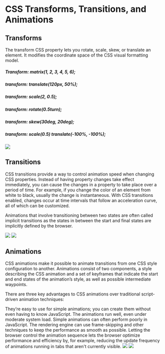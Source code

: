 # CSS Transforms, Transitions, and Animations
## Transforms
The transform CSS property lets you rotate, scale, skew, or translate an element. It modifies the coordinate space of the CSS visual formatting model.
##### Transform: matrix(1, 2, 3, 4, 5, 6);





##### transform: translate(120px, 50%);

   




##### transform: scale(2, 0.5);






##### transform: rotate(0.5turn);

   




##### transform: skew(30deg, 20deg);

  




##### transform: scale(0.5) translate(-100%, -100%);

![](https://www.htmldog.com/figures/transform.png)

## Transitions
CSS transitions provide a way to control animation speed when changing CSS properties. Instead of having property changes take effect immediately, you can cause the changes in a property to take place over a period of time. For example, if you change the color of an element from white to black, usually the change is instantaneous. With CSS transitions enabled, changes occur at time intervals that follow an acceleration curve, all of which can be customized.

Animations that involve transitioning between two states are often called implicit transitions as the states in between the start and final states are implicitly defined by the browser.


![](https://slideplayer.com/slide/3827203/13/images/56/CSS3+Transition+Properties.jpg)
![](https://d33wubrfki0l68.cloudfront.net/02ca5906d1d4d7e7725e83029a0ff236a2756988/7b62e/images/css/back-to-basics-css-transitions/anatomy-of-transition.svg)


## Animations
CSS animations make it possible to animate transitions from one CSS style configuration to another. Animations consist of two components, a style describing the CSS animation and a set of keyframes that indicate the start and end states of the animation’s style, as well as possible intermediate waypoints.

There are three key advantages to CSS animations over traditional script-driven animation techniques:

They’re easy to use for simple animations; you can create them without even having to know JavaScript.
The animations run well, even under moderate system load. Simple animations can often perform poorly in JavaScript. The rendering engine can use frame-skipping and other techniques to keep the performance as smooth as possible.
Letting the browser control the animation sequence lets the browser optimize performance and efficiency by, for example, reducing the update frequency of animations running in tabs that aren't currently visible.
![](https://stuyhsdesign.files.wordpress.com/2017/03/animation-properties.png)
![](https://i.pinimg.com/originals/27/11/01/271101e60be5a3bcd1fd57dfd6065d7e.png)
